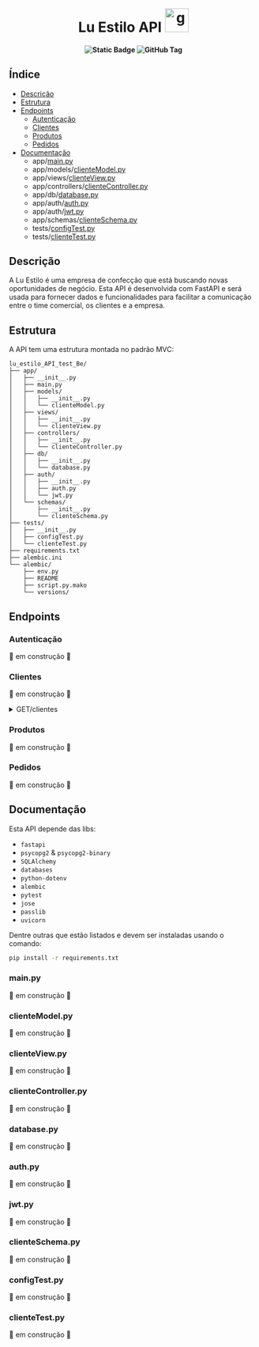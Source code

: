 <h1 align="center">
  Lu Estilo API <img width="48" height="48" src="https://img.icons8.com/color/48/gear.png" alt="gear" />
</h1>  

<h4 align="center">  
  
  ![Static Badge](https://img.shields.io/badge/status-em_desenvolvimento-blue?style=for-the-badge&labelColor=grey)
  ![GitHub Tag](https://img.shields.io/github/v/tag/SrJohn369/lu_estilo_API_test_BE?style=for-the-badge&label=version)
</h4>

## Índice  

- [Descrição](#Descrição)
- [Estrutura](#Estrutura)
- [Endpoints](#Endpoints)
   - [Autenticação](#Autenticação)
   - [Clientes](#Clientes)
   - [Produtos](#Produtos)
   - [Pedidos](#Pedidos)
- [Documentação](#Documentação)
  - app/[main.py](#mainpy)
  - app/models/[clienteModel.py](#clienteModelpy)
  - app/views/[clienteView.py](#clienteViewpy)
  - app/controllers/[clienteController.py](#clienteControllerpy)
  - app/db/[database.py](#databasepy)
  - app/auth/[auth.py](#authpy)
  - app/auth/[jwt.py](#jwtpy)
  - app/schemas/[clienteSchema.py](#clienteSchemapy)
  - tests/[configTest.py](#configTestpy)
  - tests/[clienteTest.py](#clienteTestpy)

## Descrição

A Lu Estilo é uma empresa de confecção que está buscando novas oportunidades de negócio. 
Esta API é desenvolvida com FastAPI e será usada para fornecer dados e funcionalidades para 
facilitar a comunicação entre o time comercial, os clientes e a empresa.  

## Estrutura  
A API tem uma estrutura montada no padrão MVC:
```
lu_estilo_API_test_Be/
├── app/
│   ├── __init__.py
│   ├── main.py
│   ├── models/
│   │   ├── __init__.py
│   │   └── clienteModel.py
│   ├── views/
│   │   ├── __init__.py
│   │   └── clienteView.py
│   ├── controllers/
│   │   ├── __init__.py
│   │   └── clienteController.py
│   ├── db/
│   │   ├── __init__.py
│   │   └── database.py
│   ├── auth/
│   │   ├── __init__.py
│   │   ├── auth.py
│   │   └── jwt.py
│   └── schemas/
│       ├── __init__.py
│       └── clienteSchema.py
├── tests/
│   ├── __init__.py
│   ├── configTest.py
│   └── clienteTest.py
├── requirements.txt
├── alembic.ini
└── alembic/
    ├── env.py
    ├── README
    ├── script.py.mako
    └── versions/
```


## Endpoints  
### Autenticação
🚧 em construção 🚧
### Clientes
🚧 em construção 🚧


<details>
  
<summary>GET/clientes</summary>

#### Descrição
Este endpoint retornará todos os clientes com limite de 15 registros por padrão no parâmentro limit
#### URL
`/clientes`
#### Método HTTP
GET
#### Parâmetros
##### Path Parameters
- Sem parâmetros obrigatórios
##### Query Parameters
- `nome` (Opcional):
   - irá filtrar clientes trazendo apenas o dados no cliente com *nome* fornecido.
      - Exemplo: `/clientes/?&nome=joao`
- `email` (Opcional):
   - irá filtrar clientes trazendo apenas o dados no cliente com *email* fornecido.
      - Exemplo: `/clientes/?email=claudia.fernanda@email.com`
- `limit` (Valor Padrão):
    - Parâmetro padrão das requests GET para clientes que trará apenas 15 resgistros , ou seja, 15 clientes.
        - Exemplo: `/clientes/?limit=15`

#### Respostas
Curl
```Curl
curl -X 'GET' \
  'http://localhost:8000/clientes/?limit=15' \
  -H 'accept: application/json'
```
Request URL
```url
http://localhost:8000/clientes/?limit=15&nome=joao&email=claudia.fernanda@email.com
```
Status code: 200 OK  
Response Body:  
```JSON
[
  {
    "email": "claudia.fernanda@email.com",
    "nome": "joao",
    "cpf": "345.567.999-00",
    "id": "206457ab-4c04-4c26-82c7-49d032158e72"
  }
]
```
</details>  
  
### Produtos 
🚧 em construção 🚧
### Pedidos
🚧 em construção 🚧

## Documentação
Esta API depende das libs:  
- `fastapi`
- `psycopg2` & `psycopg2-binary`
- `SQLAlchemy`
- `databases`
- `python-dotenv`
- `alembic`
- `pytest`
- `jose`
- `passlib`
- `uvicorn`

Dentre outras que estão listados e devem ser instaladas usando o comando:
```bash
pip install -r requirements.txt
```


### main.py
🚧 em construção 🚧
### clienteModel.py
🚧 em construção 🚧
### clienteView.py
🚧 em construção 🚧
### clienteController.py
🚧 em construção 🚧
### database.py
🚧 em construção 🚧
### auth.py
🚧 em construção 🚧
### jwt.py
🚧 em construção 🚧
### clienteSchema.py
🚧 em construção 🚧
### configTest.py
🚧 em construção 🚧
### clienteTest.py
🚧 em construção 🚧
